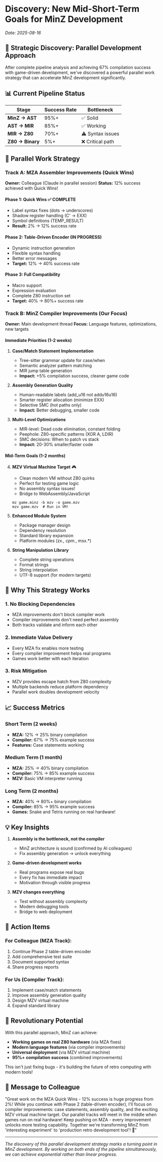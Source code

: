 # Discovery: New Mid-Short-Term Goals for MinZ Development

*Date: 2025-08-16*

## 🎯 Strategic Discovery: Parallel Development Approach

After complete pipeline analysis and achieving 67% compilation success with game-driven development, we've discovered a powerful parallel work strategy that can accelerate MinZ development significantly.

## 📊 Current Pipeline Status

| Stage | Success Rate | Bottleneck |
|-------|--------------|------------|
| **MinZ → AST** | 95%+ | ✅ Solid |
| **AST → MIR** | 85%+ | ✅ Working |
| **MIR → Z80** | 70%+ | ⚠️ Syntax issues |
| **Z80 → Binary** | 5%+ | ❌ Critical path |

## 🚀 Parallel Work Strategy

### Track A: MZA Assembler Improvements (Quick Wins)
**Owner:** Colleague (Claude in parallel session)
**Status:** 12% success achieved with Quick Wins!

#### Phase 1: Quick Wins ✅ COMPLETE
- Label syntax fixes (dots → underscores)
- Shadow register handling (C' → EXX)
- Symbol definitions (TEMP_RESULT)
- **Result:** 2% → 12% success rate

#### Phase 2: Table-Driven Encoder (IN PROGRESS)
- Dynamic instruction generation
- Flexible syntax handling
- Better error messages
- **Target:** 12% → 40% success rate

#### Phase 3: Full Compatibility
- Macro support
- Expression evaluation
- Complete Z80 instruction set
- **Target:** 40% → 80%+ success rate

### Track B: MinZ Compiler Improvements (Our Focus)
**Owner:** Main development thread
**Focus:** Language features, optimizations, new targets

#### Immediate Priorities (1-2 weeks)

1. **Case/Match Statement Implementation**
   - Tree-sitter grammar update for case/when
   - Semantic analyzer pattern matching
   - MIR jump table generation
   - **Impact:** +5% compilation success, cleaner game code

2. **Assembly Generation Quality**
   - Human-readable labels (add_u16 not add$u16$u16)
   - Smarter register allocation (minimize EXX)
   - Selective SMC (hot paths only)
   - **Impact:** Better debugging, smaller code

3. **Multi-Level Optimizations**
   - MIR-level: Dead code elimination, constant folding
   - Peephole: Z80-specific patterns (XOR A, LDIR)
   - SMC decisions: When to patch vs stack
   - **Impact:** 20-30% smaller/faster code

#### Mid-Term Goals (1-2 months)

4. **MZV Virtual Machine Target** 🎮
   - Clean modern VM without Z80 quirks
   - Perfect for testing game logic
   - No assembly syntax issues!
   - Bridge to WebAssembly/JavaScript
   ```minz
   mz game.minz -b mzv -o game.mzv
   mzv game.mzv  # Run in VM!
   ```

5. **Enhanced Module System**
   - Package manager design
   - Dependency resolution
   - Standard library expansion
   - Platform modules (zx.*, cpm.*, msx.*)

6. **String Manipulation Library**
   - Complete string operations
   - Format strings
   - String interpolation
   - UTF-8 support (for modern targets)

## 🎊 Why This Strategy Works

### 1. **No Blocking Dependencies**
- MZA improvements don't block compiler work
- Compiler improvements don't need perfect assembly
- Both tracks validate and inform each other

### 2. **Immediate Value Delivery**
- Every MZA fix enables more testing
- Every compiler improvement helps real programs
- Games work better with each iteration

### 3. **Risk Mitigation**
- MZV provides escape hatch from Z80 complexity
- Multiple backends reduce platform dependency
- Parallel work doubles development velocity

## 📈 Success Metrics

### Short Term (2 weeks)
- **MZA:** 12% → 25% binary compilation
- **Compiler:** 67% → 75% example success
- **Features:** Case statements working

### Medium Term (1 month)
- **MZA:** 25% → 40% binary compilation
- **Compiler:** 75% → 85% example success
- **MZV:** Basic VM interpreter running

### Long Term (2 months)
- **MZA:** 40% → 80%+ binary compilation
- **Compiler:** 85% → 95% example success
- **Games:** Snake and Tetris running on real hardware!

## 💡 Key Insights

1. **Assembly is the bottleneck, not the compiler**
   - MinZ architecture is sound (confirmed by AI colleagues)
   - Fix assembly generation → unlock everything

2. **Game-driven development works**
   - Real programs expose real bugs
   - Every fix has immediate impact
   - Motivation through visible progress

3. **MZV changes everything**
   - Test without assembly complexity
   - Modern debugging tools
   - Bridge to web deployment

## 🎯 Action Items

### For Colleague (MZA Track):
1. Continue Phase 2 table-driven encoder
2. Add comprehensive test suite
3. Document supported syntax
4. Share progress reports

### For Us (Compiler Track):
1. Implement case/match statements
2. Improve assembly generation quality
3. Design MZV virtual machine
4. Expand standard library

## 🚀 Revolutionary Potential

With this parallel approach, MinZ can achieve:
- **Working games on real Z80 hardware** (via MZA fixes)
- **Modern language features** (via compiler improvements)
- **Universal deployment** (via MZV virtual machine)
- **95%+ compilation success** (combined improvements)

This isn't just fixing bugs - it's building the future of retro computing with modern tools!

## 📝 Message to Colleague

"Great work on the MZA Quick Wins - 12% success is huge progress from 2%! While you continue with Phase 2 (table-driven encoder), I'll focus on compiler improvements: case statements, assembly quality, and the exciting MZV virtual machine target. Our parallel tracks will meet in the middle when games run on real hardware! Keep pushing on MZA - every improvement unlocks more testing capability. Together we're transforming MinZ from 'interesting experiment' to 'production retro development tool'! 🚀"

---

*The discovery of this parallel development strategy marks a turning point in MinZ development. By working on both ends of the pipeline simultaneously, we can achieve exponential rather than linear progress.*